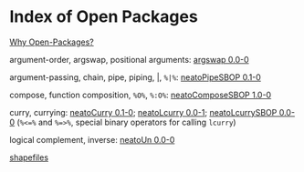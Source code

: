 # Index of Open Packages

[Why Open-Packages?](https://github.com/dmparrishphd/neatOveRse/blob/master/Files/2/0/whyOpenPkgs.md)

argument-order, argswap, positional arguments:
[argswap 0.0-0](https://github.com/dmparrishphd/neatOveRse/tree/master/Pkgs/4/0)

argument-passing, chain, pipe, piping, \|, `%|%`:
[neatoPipeSBOP 0.1-0](https://github.com/dmparrishphd/neatOveRse/tree/master/Pkgs/3/0)

compose, function composition, `%O%`, `%:O%`:
[neatoComposeSBOP 1.0-0](https://github.com/dmparrishphd/neatOveRse/tree/master/Pkgs/6/0)

curry, currying:
[neatoCurry 0.1-0](https://github.com/dmparrishphd/neatOveRse/tree/master/Pkgs/0);
[neatoLcurry 0.0-1](https://github.com/dmparrishphd/neatOveRse/tree/master/Pkgs/1/0);
[neatoLcurrySBOP 0.0-0](https://github.com/dmparrishphd/neatOveRse/tree/master/Pkgs/2/0)
(`%<=%` and `%=>%`, special binary operators for calling `lcurry`)

logical complement, inverse:
[neatoUn 0.0-0](https://github.com/dmparrishphd/neatOveRse/tree/master/Pkgs/5/0)

[shapefiles](../../../Pkgs/7/0)
